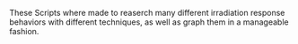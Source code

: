 These Scripts where made to reaserch many different irradiation response behaviors with different techniques, as well as graph them in a manageable fashion.
